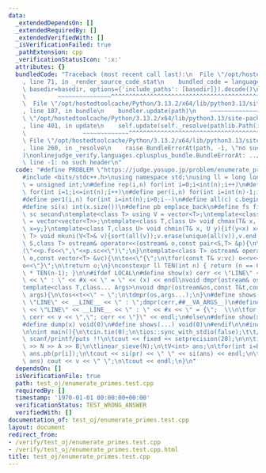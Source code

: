 ```yaml
---
data:
  _extendedDependsOn: []
  _extendedRequiredBy: []
  _extendedVerifiedWith: []
  _isVerificationFailed: true
  _pathExtension: cpp
  _verificationStatusIcon: ':x:'
  attributes: {}
  bundledCode: "Traceback (most recent call last):\n  File \"/opt/hostedtoolcache/Python/3.13.2/x64/lib/python3.13/site-packages/onlinejudge_verify/documentation/build.py\"\
    , line 71, in _render_source_code_stat\n    bundled_code = language.bundle(stat.path,\
    \ basedir=basedir, options={'include_paths': [basedir]}).decode()\n          \
    \         ~~~~~~~~~~~~~~~^^^^^^^^^^^^^^^^^^^^^^^^^^^^^^^^^^^^^^^^^^^^^^^^^^^^^^^^^^^^^^^^^^\n\
    \  File \"/opt/hostedtoolcache/Python/3.13.2/x64/lib/python3.13/site-packages/onlinejudge_verify/languages/cplusplus.py\"\
    , line 187, in bundle\n    bundler.update(path)\n    ~~~~~~~~~~~~~~^^^^^^\n  File\
    \ \"/opt/hostedtoolcache/Python/3.13.2/x64/lib/python3.13/site-packages/onlinejudge_verify/languages/cplusplus_bundle.py\"\
    , line 401, in update\n    self.update(self._resolve(pathlib.Path(included), included_from=path))\n\
    \                ~~~~~~~~~~~~~^^^^^^^^^^^^^^^^^^^^^^^^^^^^^^^^^^^^^^^^^^^^\n \
    \ File \"/opt/hostedtoolcache/Python/3.13.2/x64/lib/python3.13/site-packages/onlinejudge_verify/languages/cplusplus_bundle.py\"\
    , line 260, in _resolve\n    raise BundleErrorAt(path, -1, \"no such header\"\
    )\nonlinejudge_verify.languages.cplusplus_bundle.BundleErrorAt: ../math/prime.cpp:\
    \ line -1: no such header\n"
  code: "#define PROBLEM \"https://judge.yosupo.jp/problem/enumerate_primes\"\n\n\
    #include <bits/stdc++.h>\nusing namespace std;\nusing ll = long long;\nusing uint\
    \ = unsigned int;\n#define rep(i,n) for(int i=0;i<int(n);i++)\n#define rep1(i,n)\
    \ for(int i=1;i<=int(n);i++)\n#define per(i,n) for(int i=int(n)-1;i>=0;i--)\n\
    #define per1(i,n) for(int i=int(n);i>0;i--)\n#define all(c) c.begin(),c.end()\n\
    #define si(x) int(x.size())\n#define pb emplace_back\n#define fs first\n#define\
    \ sc second\ntemplate<class T> using V = vector<T>;\ntemplate<class T> using VV\
    \ = vector<vector<T>>;\ntemplate<class T,class U> void chmax(T& x, U y){if(x<y)\
    \ x=y;}\ntemplate<class T,class U> void chmin(T& x, U y){if(y<x) x=y;}\ntemplate<class\
    \ T> void mkuni(V<T>& v){sort(all(v));v.erase(unique(all(v)),v.end());}\ntemplate<class\
    \ S,class T> ostream& operator<<(ostream& o,const pair<S,T> &p){\n\treturn o<<\"\
    (\"<<p.fs<<\",\"<<p.sc<<\")\";\n}\ntemplate<class T> ostream& operator<<(ostream&\
    \ o,const vector<T> &vc){\n\to<<\"{\";\n\tfor(const T& v:vc) o<<v<<\",\";\n\t\
    o<<\"}\";\n\treturn o;\n}\nconstexpr ll TEN(int n) { return (n == 0) ? 1 : 10\
    \ * TEN(n-1); }\n\n#ifdef LOCAL\n#define show(x) cerr << \"LINE\" << __LINE__\
    \ << \" : \" << #x << \" = \" << (x) << endl\nvoid dmpr(ostream& os){os<<endl;}\n\
    template<class T,class... Args>\nvoid dmpr(ostream&os,const T&t,const Args&...\
    \ args){\n\tos<<t<<\" ~ \";\n\tdmpr(os,args...);\n}\n#define shows(...) cerr <<\
    \ \"LINE\" << __LINE__ << \" : \";dmpr(cerr,##__VA_ARGS__)\n#define dump(x) cerr\
    \ << \"LINE\" << __LINE__ << \" : \" << #x << \" = {\";  \\\n\tfor(auto v: x)\
    \ cerr << v << \",\"; cerr << \"}\" << endl;\n#else\n#define show(x) void(0)\n\
    #define dump(x) void(0)\n#define shows(...) void(0)\n#endif\n\n#include \"../math/prime.cpp\"\
    \n\nint main(){\n\tcin.tie(0);\n\tios::sync_with_stdio(false);\t\t//DON'T USE\
    \ scanf/printf/puts !!\n\tcout << fixed << setprecision(20);\n\n\tint N,A,B; cin\
    \ >> N >> A >> B;\n\tlinear_sieve(N);\n\tV<int> ans;\n\tfor(int i=B;i<si(pr);i+=A)\
    \ ans.pb(pr[i]);\n\tcout << si(pr) << \" \" << si(ans) << endl;\n\tfor(int v:\
    \ ans) cout << v << \" \";\n\tcout << endl;\n}\n"
  dependsOn: []
  isVerificationFile: true
  path: test_oj/enumerate_primes.test.cpp
  requiredBy: []
  timestamp: '1970-01-01 00:00:00+00:00'
  verificationStatus: TEST_WRONG_ANSWER
  verifiedWith: []
documentation_of: test_oj/enumerate_primes.test.cpp
layout: document
redirect_from:
- /verify/test_oj/enumerate_primes.test.cpp
- /verify/test_oj/enumerate_primes.test.cpp.html
title: test_oj/enumerate_primes.test.cpp
---
```

